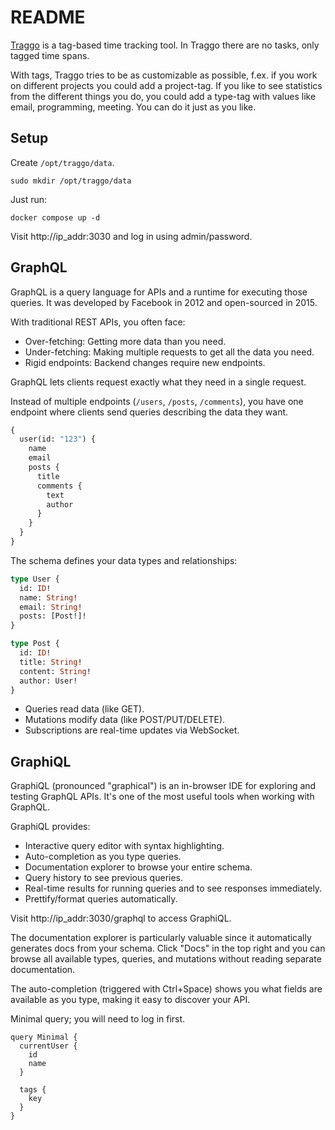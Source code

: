 # README

[Traggo](https://traggo.net/) is a tag-based time tracking tool. In Traggo there are no tasks, only tagged time spans.

With tags, Traggo tries to be as customizable as possible, f.ex. if you work on different projects you could add a project-tag. If you like to see statistics from the different things you do, you could add a type-tag with values like email, programming, meeting. You can do it just as you like.

## Setup

Create `/opt/traggo/data`.

```console
sudo mkdir /opt/traggo/data
```

Just run:

```console
docker compose up -d
```

Visit http://ip_addr:3030 and log in using admin/password.

## GraphQL

GraphQL is a query language for APIs and a runtime for executing those queries. It was developed by Facebook in 2012 and open-sourced in 2015.

With traditional REST APIs, you often face:

* Over-fetching: Getting more data than you need.
* Under-fetching: Making multiple requests to get all the data you need.
* Rigid endpoints: Backend changes require new endpoints.

GraphQL lets clients request exactly what they need in a single request.

Instead of multiple endpoints (`/users`, `/posts`, `/comments`), you have one endpoint where clients send queries describing the data they want.

```graphql
{
  user(id: "123") {
    name
    email
    posts {
      title
      comments {
        text
        author
      }
    }
  }
}
```

The schema defines your data types and relationships:

```graphql
type User {
  id: ID!
  name: String!
  email: String!
  posts: [Post!]!
}

type Post {
  id: ID!
  title: String!
  content: String!
  author: User!
}
```

* Queries read data (like GET).
* Mutations modify data (like POST/PUT/DELETE).
* Subscriptions are real-time updates via WebSocket.

## GraphiQL

GraphiQL (pronounced "graphical") is an in-browser IDE for exploring and testing GraphQL APIs. It's one of the most useful tools when working with GraphQL.

GraphiQL provides:

* Interactive query editor with syntax highlighting.
* Auto-completion as you type queries.
* Documentation explorer to browse your entire schema.
* Query history to see previous queries.
* Real-time results for running queries and to see responses immediately.
* Prettify/format queries automatically.

Visit http://ip_addr:3030/graphql to access GraphiQL.

The documentation explorer is particularly valuable since it automatically generates docs from your schema. Click "Docs" in the top right and you can browse all available types, queries, and mutations without reading separate documentation.

The auto-completion (triggered with Ctrl+Space) shows you what fields are available as you type, making it easy to discover your API.

Minimal query; you will need to log in first.

```
query Minimal {
  currentUser {
    id
    name
  }

  tags {
    key
  }
}
```
